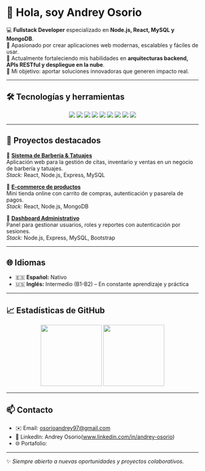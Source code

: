 # 👋 Hola, soy Andrey Osorio  

💻 **Fullstack Developer** especializado en **Node.js, React, MySQL y MongoDB**.  
🚀 Apasionado por crear aplicaciones web modernas, escalables y fáciles de usar.  
🌱 Actualmente fortaleciendo mis habilidades en **arquitecturas backend, APIs RESTful y despliegue en la nube**.  
🎯 Mi objetivo: aportar soluciones innovadoras que generen impacto real.  

---

## 🛠️ Tecnologías y herramientas  
<p align="center">
  <img src="https://img.shields.io/badge/JavaScript-F7DF1E?style=for-the-badge&logo=javascript&logoColor=black"/>
  <img src="https://img.shields.io/badge/Node.js-339933?style=for-the-badge&logo=nodedotjs&logoColor=white"/>
  <img src="https://img.shields.io/badge/React-61DAFB?style=for-the-badge&logo=react&logoColor=black"/>
  <img src="https://img.shields.io/badge/Express.js-000000?style=for-the-badge&logo=express&logoColor=white"/>
  <img src="https://img.shields.io/badge/MySQL-4479A1?style=for-the-badge&logo=mysql&logoColor=white"/>
  <img src="https://img.shields.io/badge/HTML5-E34F26?style=for-the-badge&logo=html5&logoColor=white"/>
  <img src="https://img.shields.io/badge/CSS3-1572B6?style=for-the-badge&logo=css3&logoColor=white"/>
  <img src="https://img.shields.io/badge/Bootstrap-563D7C?style=for-the-badge&logo=bootstrap&logoColor=white"/>
  <img src="https://img.shields.io/badge/Git-F05032?style=for-the-badge&logo=git&logoColor=white"/>
</p>  

---

## 📂 Proyectos destacados  

🔹 [**Sistema de Barbería & Tatuajes**](https://ragnarokapp.netlify.app/)  
Aplicación web para la gestión de citas, inventario y ventas en un negocio de barbería y tatuajes.  
*Stack:* React, Node.js, Express, MySQL  

🔹 [**E-commerce de productos**](https://ragnarokapp.netlify.app/)  
Mini tienda online con carrito de compras, autenticación y pasarela de pagos.  
*Stack:* React, Node.js, MongoDB  

🔹 [**Dashboard Administrativo**](https://ragnarokapp.netlify.app/)  
Panel para gestionar usuarios, roles y reportes con autenticación por sesiones.  
*Stack:* Node.js, Express, MySQL, Bootstrap  

---

## 🌐 Idiomas
- 🇪🇸 **Español:** Nativo  
- 🇺🇸 **Inglés:** Intermedio (B1-B2) – En constante aprendizaje y práctica  
---

## 📈 Estadísticas de GitHub  
<p align="center">
  <img src="https://github-readme-stats.vercel.app/api?username=TU_USUARIO&show_icons=true&theme=tokyonight" height="160"/>
  <img src="https://github-readme-stats.vercel.app/api/top-langs/?username=TU_USUARIO&layout=compact&theme=tokyonight" height="160"/>
</p>  

---

## 📫 Contacto  
- ✉️ Email: osorioandrey97@gmail.com 
- 💼 LinkedIn: Andrey Osorio(www.linkedin.com/in/andrey-osorio)  
- 🌐 Portafolio: 
 

---

✨ *Siempre abierto a nuevas oportunidades y proyectos colaborativos.*
